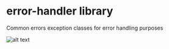 # error-handler library
Common errors exception classes for error handling purposes

![alt text](https://github.com/[username]/[reponame]/blob/[branch]/image.jpg?raw=true)
